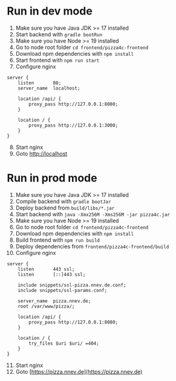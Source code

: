 # Run in dev mode

1. Make sure you have Java JDK >= 17 installed
2. Start backend with `gradle bootRun`
3. Make sure you have Node >= 19 installed
4. Go to node root folder `cd frontend/pizza4c-frontend`
5. Download npm dependencies with `npm install` 
6. Start frontend with `npm run start` 
7. Configure nginx
```
server {
    listen       80;
    server_name  localhost;

    location /api/ {
        proxy_pass http://127.0.0.1:8080;
    }

    location / {
        proxy_pass http://127.0.0.1:3000;
    }
}
```
8. Start nginx
9. Goto [http://localhost](http://localhost)

# Run in prod mode
1. Make sure you have Java JDK >= 17 installed
2. Compile backend with `gradle bootJar`
3. Deploy backend from `build/libs/*.jar`
4. Start backend with `java -Xmx256M -Xms256M -jar pizza4c.jar`
5. Make sure you have Node >= 19 installed
6. Go to node root folder `cd frontend/pizza4c-frontend`
7. Download npm dependencies with `npm install`
8. Build frontend with `npm run build`
9. Deploy dependencies from `frontend/pizza4c-frontend/build`
10. Configure nginx
```
server {
    listen       443 ssl;
    listen       [::]443 ssl;
    
    include snippets/ssl-pizza.nnev.de.conf;
    include snippets/ssl-params.conf;

    server_name  pizza.nnev.de;
    root /var/www/pizza/;

    location /api/ {
        proxy_pass http://127.0.0.1:8080;
    }

    location / {
        try_files $uri $uri/ =404;
    }
}
```
11. Start nginx
12. Goto [https://pizza.nnev.de](https://pizza.nnev.de)